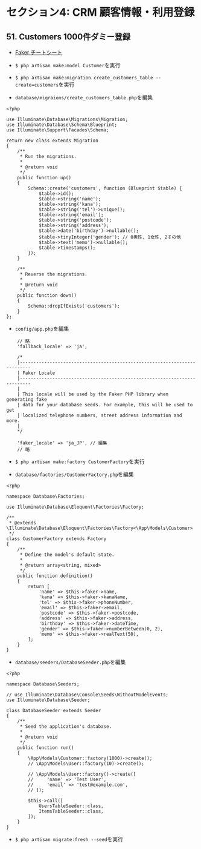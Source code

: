 # セクション4: CRM 顧客情報・利用登録

## 51. Customers 1000件ダミー登録

+ [Faker チートシート](https://qiita.com/tosite0345/items/1d47961947a6770053af) <br>

+ `$ php artisan make:model Customer`を実行<br>

+ `$ php artisan make:migration create_customers_table --create=customers`を実行<br>

+ `database/migraions/create_customers_table.php`を編集<br>

```php:create_customers_table.php
<?php

use Illuminate\Database\Migrations\Migration;
use Illuminate\Database\Schema\Blueprint;
use Illuminate\Support\Facades\Schema;

return new class extends Migration
{
    /**
     * Run the migrations.
     *
     * @return void
     */
    public function up()
    {
        Schema::create('customers', function (Blueprint $table) {
            $table->id();
            $table->string('name');
            $table->string('kana');
            $table->string('tel')->unique();
            $table->string('email');
            $table->string('postcode');
            $table->string('address');
            $table->date('birthday')->nullable();
            $table->tinyInteger('gender'); // 0男性, 1女性, 2その他
            $table->text('memo')->nullable();
            $table->timestamps();
        });
    }

    /**
     * Reverse the migrations.
     *
     * @return void
     */
    public function down()
    {
        Schema::dropIfExists('customers');
    }
};
```

+ `config/app.php`を編集<br>

```php:app.php
    // 略
    'fallback_locale' => 'ja',

    /*
    |--------------------------------------------------------------------------
    | Faker Locale
    |--------------------------------------------------------------------------
    |
    | This locale will be used by the Faker PHP library when generating fake
    | data for your database seeds. For example, this will be used to get
    | localized telephone numbers, street address information and more.
    |
    */

    'faker_locale' => 'ja_JP', // 編集
    // 略
```

+ `$ php artisan make:factory CustomerFactory`を実行<br>

+ `database/factories/CustomerFactory.php`を編集<br>

```php:CustomerFactory.php
<?php

namespace Database\Factories;

use Illuminate\Database\Eloquent\Factories\Factory;

/**
 * @extends \Illuminate\Database\Eloquent\Factories\Factory<\App\Models\Customer>
 */
class CustomerFactory extends Factory
{
    /**
     * Define the model's default state.
     *
     * @return array<string, mixed>
     */
    public function definition()
    {
        return [
            'name' => $this->faker->name,
            'kana' => $this->faker->kanaName,
            'tel' => $this->faker->phoneNumber,
            'email' => $this->faker->email,
            'postcode' => $this->faker->postcode,
            'address' => $this->faker->address,
            'birthday' => $this->faker->dateTime,
            'gender' => $this->faker->numberBetween(0, 2),
            'memo' => $this->faker->realText(50),
        ];
    }
}
```

+ `database/seeders/DatabaseSeeder.php`を編集<br>

```php:DatabaseSeeder.php
<?php

namespace Database\Seeders;

// use Illuminate\Database\Console\Seeds\WithoutModelEvents;
use Illuminate\Database\Seeder;

class DatabaseSeeder extends Seeder
{
    /**
     * Seed the application's database.
     *
     * @return void
     */
    public function run()
    {
        \App\Models\Customer::factory(1000)->create();
        // \App\Models\User::factory(10)->create();

        // \App\Models\User::factory()->create([
        //     'name' => 'Test User',
        //     'email' => 'test@example.com',
        // ]);

        $this->call([
            UsersTableSeeder::class,
            ItemsTableSeeder::class,
        ]);
    }
}
```

+ `$ php artisan migrate:fresh --seed`を実行<br>